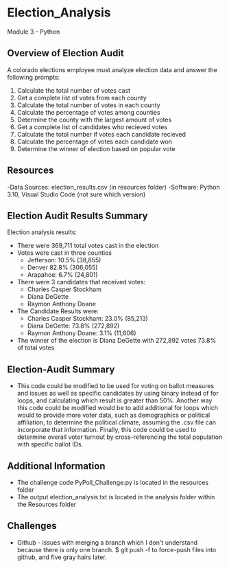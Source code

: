 # Election_Analysis
Module 3 - Python

## Overview of Election Audit
A colorado elections employee must analyze election data and answer the following prompts:
1. Calculate the total number of votes cast
2. Get a complete list of votes from each county
3. Calculate the total number of votes in each county
4. Calculate the percentage of votes among counties
5. Determine the county with the largest amount of votes
6. Get a complete list of candidates who recieved votes
7. Calculate the total number if votes each candidate recieved
8. Calculate the percentage of votes each candidate won
9. Determine the winner of election based on popular vote

## Resources
-Data Sources: election_results.csv (in resources folder)
-Software: Python 3.10, Visual Studio Code (not sure which version)

## Election Audit Results Summary
Election analysis results:
- There were 369,711 total votes cast in the election
- Votes were cast in three counties
  - Jefferson: 10.5% (38,855)
  - Denver 82.8% (306,055)
  - Arapahoe: 6.7% (24,801)
- There were 3 candidates that received votes:
  - Charles Casper Stockham
  - Diana DeGette
  - Raymon Anthony Doane
- The Candidate Results were:
  - Charles Casper Stockham: 23.0% (85,213)
  - Diana DeGette: 73.8% (272,892)
  - Raymon Anthony Doane: 3.1% (11,606)
- The winner of the election is Diana DeGette with 272,892 votes 73.8% of total votes

## Election-Audit Summary
- This code could be modified to be used for voting on ballot measures and issues as well as specific candidates by using binary instead of for loops, and calculating which result is greater than 50%.  Another way this code could be modified would be to add additional for loops which would to provide more voter data, such as demographics or political affiliation, to determine the political climate, assuming the .csv file can incorporate that information.  Finally, this code could be used to determine overall voter turnout by cross-referencing the total population with specific ballot IDs.

## Additional Information
- The challenge code PyPoll_Challenge.py is located in the resources folder
- The output election_analysis.txt is located in the analysis folder within the Resources folder

## Challenges
 - Github - issues with merging a branch which I don't understand because there is only one branch.  $ git push -f to force-push files into github, and five gray hairs later.
